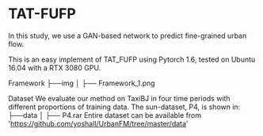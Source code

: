 # TAT-FUFP
In this study, we use a GAN-based network to predict fine-grained urban flow.

This is an easy implement of TAT_FUFP using Pytorch 1.6, tested on Ubuntu 16.04 with a RTX 3080 GPU.

Framework
├──img │ ├── Framework_1.png

Dataset
We evaluate our method on TaxiBJ in four time periods with different proportions of training data. The sun-dataset, P4, is shown in: ├──data │ ├── P4.rar Entire dataset can be available from 'https://github.com/yoshall/UrbanFM/tree/master/data'
